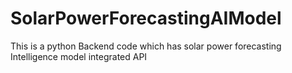 # SolarPowerForecastingAIModel
This is a python Backend code which has solar power forecasting Intelligence model integrated API
